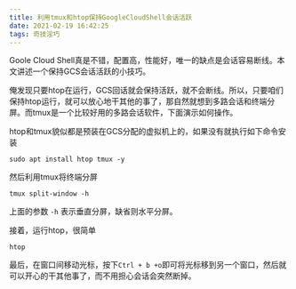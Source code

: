 ```yaml
---
title: 利用tmux和htop保持GoogleCloudShell会话活跃
date: 2021-02-19 16:42:25
tags: 奇技淫巧
---
```


Goole Cloud Shell真是不错，配置高，性能好，唯一的缺点是会话容易断线。本文讲述一个保持GCS会话活跃的小技巧。

俺发现只要htop在运行，GCS回话就会保持活跃，就不会断线。所以，只要咱们保持htop运行，就可以放心地干其他的事了，那自然就想到多路会话和终端分屏。而tmux是一个比较好用的多路会话软件，下面演示如何操作。

<!-- more -->

htop和tmux貌似都是预装在GCS分配的虚拟机上的，如果没有就执行如下命令安装

```shell
sudo apt install htop tmux -y
```

然后利用tmux将终端分屏

```shell
tmux split-window -h
```

上面的参数 `-h` 表示垂直分屏，缺省则水平分屏。

接着，运行htop，很简单

```shell
htop
```

 最后，在窗口间移动光标，按下`Ctrl + b +o`即可将光标移到另一个窗口，然后就可以开心的干其他事了，而不用担心会话会突然断掉。